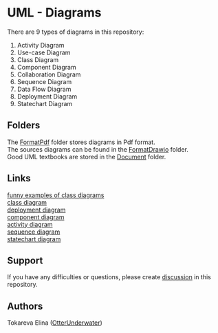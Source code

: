 # UML - Diagrams
There are 9 types of diagrams in this repository:
1. Activity Diagram
2. Use-case Diagram
3. Class Diagram
4. Component Diagram
5. Collaboration Diagram
6. Sequence Diagram
7. Data Flow Diagram
8. Deployment Diagram
9. Statechart Diagram

## Folders
The [FormatPdf](https://github.com/OtterUnderwater/UMLHelp/tree/master/FormatPdf) folder stores diagrams in Pdf format.  
The sources diagrams can be found in the [FormatDrawio](https://github.com/OtterUnderwater/UMLHelp/tree/master/FormatDrawio) folder.  
Good UML textbooks are stored in the [Document](https://github.com/OtterUnderwater/UMLHelp/tree/master/Document) folder.  

## Links
[funny examples of class diagrams](https://habr.com/ru/articles/511798/)  
[class diagram](http://imlearning.ru/netcat_files/file/FSIS/%D0%A4%D0%A1%D0%98%D0%A1_%D1%81%D0%B5%D0%BC%D0%B8%D0%BD%D0%B0%D1%80-5_%D0%94%D0%B8%D0%B0%D0%B3%D1%80%D0%B0%D0%BC%D0%BC%D0%B0-%D0%BA%D0%BB%D0%B0%D1%81%D1%81%D0%BE%D0%B2.pdf)  
[deployment diagram](http://imlearning.ru/netcat_files/file/FSIS/%D0%A4%D0%A1%D0%98%D0%A1_%D1%81%D0%B5%D0%BC%D0%B8%D0%BD%D0%B0%D1%80-10_%D0%94%D0%B8%D0%B0%D0%B3%D1%80%D0%B0%D0%BC%D0%BC%D0%B0-%D1%80%D0%B0%D0%B7%D0%B2%D0%B5%D1%80%D1%82%D1%8B%D0%B2%D0%B0%D0%BD%D0%B8%D1%8F.pdf)  
[component diagram](http://imlearning.ru/netcat_files/file/FSIS/%D0%A4%D0%A1%D0%98%D0%A1_%D1%81%D0%B5%D0%BC%D0%B8%D0%BD%D0%B0%D1%80-9_%D0%94%D0%B8%D0%B0%D0%B3%D1%80%D0%B0%D0%BC%D0%BC%D0%B0-%D0%BA%D0%BE%D0%BC%D0%BF%D0%BE%D0%BD%D0%B5%D0%BD%D1%82%D0%BE%D0%B2.pdf)  
[activity diagram](http://imlearning.ru/netcat_files/file/FSIS/%D0%A4%D0%A1%D0%98%D0%A1_%D1%81%D0%B5%D0%BC%D0%B8%D0%BD%D0%B0%D1%80-8_%D0%94%D0%B8%D0%B0%D0%B3%D1%80%D0%B0%D0%BC%D0%BC%D0%B0-%D0%B4%D0%B5%D1%8F%D1%82%D0%B5%D0%BB%D1%8C%D0%BD%D0%BE%D1%81%D1%82%D0%B8.pdf)  
[sequence diagram](http://imlearning.ru/netcat_files/file/FSIS/%D0%A4%D0%A1%D0%98%D0%A1_%D1%81%D0%B5%D0%BC%D0%B8%D0%BD%D0%B0%D1%80-7_%D0%94%D0%B8%D0%B0%D0%B3%D1%80%D0%B0%D0%BC%D0%BC%D0%B0-%D0%BF%D0%BE%D1%81%D0%BB%D0%B5%D0%B4%D0%BE%D0%B2%D0%B0%D1%82%D0%B5%D0%BB%D1%8C%D0%BD%D0%BE%D1%81%D1%82%D0%B8.pdf)  
[statechart diagram](http://imlearning.ru/netcat_files/file/FSIS/%D0%A4%D0%A1%D0%98%D0%A1_%D1%81%D0%B5%D0%BC%D0%B8%D0%BD%D0%B0%D1%80-6_%D0%94%D0%B8%D0%B0%D0%B3%D1%80%D0%B0%D0%BC%D0%BC%D0%B0-%D1%81%D0%BE%D1%81%D1%82%D0%BE%D1%8F%D0%BD%D0%B8%D0%B9(1).pdf)  

## Support
If you have any difficulties or questions, please create [discussion](https://github.com/OtterUnderwater/UMLHelp/issues/new/choose) in this repository.
 
## Authors
Tokareva Elina ([OtterUnderwater](https://github.com/OtterUnderwater))
